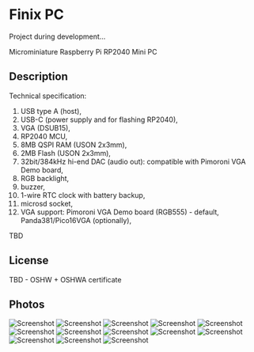 # Finix PC

Project during development...

Microminiature Raspberry Pi RP2040 Mini PC

## Description
Technical specification:
1. USB type A (host),
2. USB-C (power supply and for flashing RP2040),
3. VGA (DSUB15),
4. RP2040 MCU,
5. 8MB QSPI RAM (USON 2x3mm),
6. 2MB Flash (USON 2x3mm),
7. 32bit/384kHz hi-end DAC (audio out): compatible with Pimoroni VGA Demo board,
8. RGB backlight,
9. buzzer,
10. 1-wire RTC clock with battery backup,
11. microsd socket,
12. VGA support: Pimoroni VGA Demo board (RGB555) - default, Panda381/Pico16VGA (optionally),

TBD

## License

TBD - OSHW + OSHWA certificate

## Photos
![Screenshot](finix_assembly1.png)
![Screenshot](finix_assembly2.png)
![Screenshot](finix_assembly3.png)
![Screenshot](finix_assembly4.png)
![Screenshot](finix_pimoroni.png)
![Screenshot](finix1.png)
![Screenshot](finix2.png)
![Screenshot](finix3.png)
![Screenshot](finix4.png)
![Screenshot](pcb1.png)
![Screenshot](pcb2.png)
![Screenshot](pcb3.png)
![Screenshot](pcb4.png)
